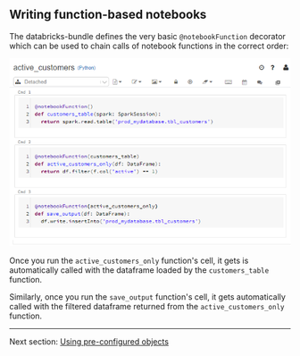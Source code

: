 ## Writing function-based notebooks

The databricks-bundle defines the very basic `@notebookFunction` decorator which can be used to chain calls of notebook functions in the correct order: 

![alt text](./notebook-functions.png)

Once you run the `active_customers_only` function's cell, it gets is automatically called with the dataframe loaded by the `customers_table` function.

Similarly, once you run the `save_output` function's cell, it gets automatically called with the filtered dataframe returned from the `active_customers_only` function.

___

Next section: [Using pre-configured objects](dependencies.md)
